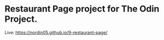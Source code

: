 # Restaurant Page project for The Odin Project.  

Live: https://nordin05.github.io/9-restaurant-page/
